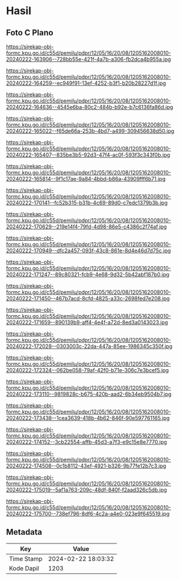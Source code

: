 # Hasil

## Foto C Plano

https://sirekap-obj-formc.kpu.go.id/c55d/pemilu/pdpr/12/05/16/20/08/1205162008010-20240222-163906--728bb55e-421f-4a7b-a306-fb2dca4b955a.jpg

https://sirekap-obj-formc.kpu.go.id/c55d/pemilu/pdpr/12/05/16/20/08/1205162008010-20240222-164259--ec949f91-13ef-4252-b3f1-b20b28227d1f.jpg

https://sirekap-obj-formc.kpu.go.id/c55d/pemilu/pdpr/12/05/16/20/08/1205162008010-20240222-164636--4545e6ba-80c2-484b-b92e-b7c6136fa86d.jpg

https://sirekap-obj-formc.kpu.go.id/c55d/pemilu/pdpr/12/05/16/20/08/1205162008010-20240222-165022--f65de66a-253b-4bd7-a499-309456638d50.jpg

https://sirekap-obj-formc.kpu.go.id/c55d/pemilu/pdpr/12/05/16/20/08/1205162008010-20240222-165407--835be3b5-92d3-47f4-ac0f-593f3c343f0b.jpg

https://sirekap-obj-formc.kpu.go.id/c55d/pemilu/pdpr/12/05/16/20/08/1205162008010-20240222-165814--9f1c17ae-9a84-4bbd-b86a-43909fff6b71.jpg

https://sirekap-obj-formc.kpu.go.id/c55d/pemilu/pdpr/12/05/16/20/08/1205162008010-20240222-170141--fc52b315-b31b-4c69-89d0-c7edc1379b3b.jpg

https://sirekap-obj-formc.kpu.go.id/c55d/pemilu/pdpr/12/05/16/20/08/1205162008010-20240222-170629--219e14f4-79fd-4d98-86e5-c4386c2f74af.jpg

https://sirekap-obj-formc.kpu.go.id/c55d/pemilu/pdpr/12/05/16/20/08/1205162008010-20240222-170949--dfc2a457-093f-43c8-861e-8d4e46d7d75c.jpg

https://sirekap-obj-formc.kpu.go.id/c55d/pemilu/pdpr/12/05/16/20/08/1205162008010-20240222-171247--89c80321-fcb9-4e68-9d32-5b42abf187b0.jpg

https://sirekap-obj-formc.kpu.go.id/c55d/pemilu/pdpr/12/05/16/20/08/1205162008010-20240222-171450--467b7acd-8cfd-4825-a33c-2698fed7e208.jpg

https://sirekap-obj-formc.kpu.go.id/c55d/pemilu/pdpr/12/05/16/20/08/1205162008010-20240222-171659--890139b9-aff4-4e4f-a72d-8ed3a0143023.jpg

https://sirekap-obj-formc.kpu.go.id/c55d/pemilu/pdpr/12/05/16/20/08/1205162008010-20240222-172028--0303003c-22da-447a-85ee-1986345c350f.jpg

https://sirekap-obj-formc.kpu.go.id/c55d/pemilu/pdpr/12/05/16/20/08/1205162008010-20240222-172324--062be058-79af-42f0-b71e-306c7e3bcef5.jpg

https://sirekap-obj-formc.kpu.go.id/c55d/pemilu/pdpr/12/05/16/20/08/1205162008010-20240222-173110--9819828c-b675-420b-aad2-6b34eb9504b7.jpg

https://sirekap-obj-formc.kpu.go.id/c55d/pemilu/pdpr/12/05/16/20/08/1205162008010-20240222-173438--1cea3639-418b-4b62-846f-90e597761165.jpg

https://sirekap-obj-formc.kpu.go.id/c55d/pemilu/pdpr/12/05/16/20/08/1205162008010-20240222-174152--3cb22554-affb-45d3-a7f3-e9c15e8e7770.jpg

https://sirekap-obj-formc.kpu.go.id/c55d/pemilu/pdpr/12/05/16/20/08/1205162008010-20240222-174508--0c1b8112-43ef-4921-b326-9b77fe12b7c3.jpg

https://sirekap-obj-formc.kpu.go.id/c55d/pemilu/pdpr/12/05/16/20/08/1205162008010-20240222-175019--5af1a763-209c-48df-840f-f2aad326c5db.jpg

https://sirekap-obj-formc.kpu.go.id/c55d/pemilu/pdpr/12/05/16/20/08/1205162008010-20240222-175700--738ef796-8df6-4c2a-a4e0-023e9f645519.jpg


## Metadata

| Key        | Value               |
| ---------- | ------------------- |
| Time Stamp | 2024-02-22 18:03:32 |
| Kode Dapil | 1203                |



